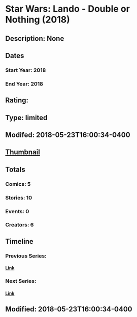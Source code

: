 # Star Wars: Lando - Double or Nothing (2018)
## Description: None
## Dates
### Start Year: 2018
### End Year: 2018
## Rating: 
## Type: limited
## Modifed: 2018-05-23T16:00:34-0400
## [Thumbnail](http://i.annihil.us/u/prod/marvel/i/mg/6/f0/5b05c85977d1f.jpg)
## Totals
### Comics: 5
### Stories: 10
### Events: 0
### Creators: 6
## Timeline
### Previous Series: 
#### [Link]()
### Next Series: 
#### [Link]()
## Modified: 2018-05-23T16:00:34-0400